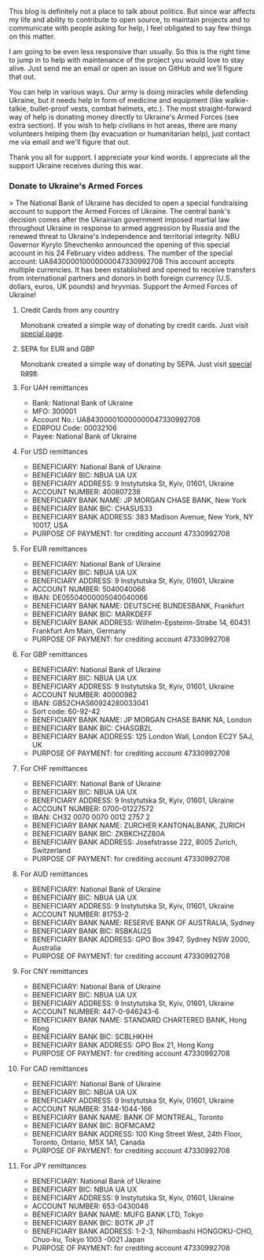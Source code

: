 This blog is definitely not a place to talk about politics. But since war affects my life and ability to contribute to open source, to maintain projects and to communicate with people asking for help, I feel obligated to say few things on this matter.

I am going to be even less responsive than usually. So this is the right time to jump in to help with maintenance of the project you would love to stay alive. Just send me an email or open an issue on GitHub and we'll figure that out.

You can help in various ways. Our army is doing miracles while defending Ukraine, but it needs help in form of medicine and equipment (like walkie-talkie, bullet-proof vests, combat helmets, etc.). The most straight-forward way of help is donating money directly to Ukraine's Armed Forces (see extra section). If you wish to help civilians in hot areas, there are many volunteers helping them (by evacuation or humanitarian help), just contact me via email and we'll figure that out.

Thank you all for support. I appreciate your kind words. I appreciate all the support Ukraine receives during this war.

<!--more-->

### Donate to Ukraine's Armed Forces

\> The National Bank of Ukraine has decided to open a special fundraising account to support the Armed Forces of Ukraine. The central bank's decision comes after the Ukrainian government imposed martial law throughout Ukraine in response to armed aggression by Russia and the renewed threat to Ukraine's independence and territorial integrity. NBU Governor Kyrylo Shevchenko announced the opening of this special account in his 24 February video address. The number of the special account: UA843000010000000047330992708 This account accepts multiple currencies. It has been established and opened to receive transfers from international partners and donors in both foreign currency (U.S. dollars, euros, UK pounds) and hryvnias. Support the Armed Forces of Ukraine!

1.  Credit Cards from any country

    Monobank created a simple way of donating by credit cards. Just visit [special page](https://uahelp.monobank.ua/).

2.  SEPA for EUR and GBP

    Monobank created a simple way of donating by SEPA. Just visit [special page](https://uahelp.monobank.ua/).

3.  For UAH remittances

    - Bank: National Bank of Ukraine
    - MFO: 300001
    - Account No.: UA843000010000000047330992708
    - EDRPOU Code: 00032106
    - Payee: National Bank of Ukraine

4.  For USD remittances

    - BENEFICIARY: National Bank of Ukraine
    - BENEFICIARY BIC: NBUA UA UX
    - BENEFICIARY ADDRESS: 9 Instytutska St, Kyiv, 01601, Ukraine
    - ACCOUNT NUMBER: 400807238
    - BENEFICIARY BANK NAME: JP MORGAN CHASE BANK, New York
    - BENEFICIARY BANK BIC: CHASUS33
    - BENEFICIARY BANK ADDRESS: 383 Madison Avenue, New York, NY 10017, USA
    - PURPOSE OF PAYMENT: for crediting account 47330992708

5.  For EUR remittances

    - BENEFICIARY: National Bank of Ukraine
    - BENEFICIARY BIC: NBUA UA UX
    - BENEFICIARY ADDRESS: 9 Instytutska St, Kyiv, 01601, Ukraine
    - ACCOUNT NUMBER: 5040040066
    - IBAN: DE05504000005040040066
    - BENEFICIARY BANK NAME: DEUTSCHE BUNDESBANK, Frankfurt
    - BENEFICIARY BANK BIC: MARKDEFF
    - BENEFICIARY BANK ADDRESS: Wilhelm-Epsteinn-Strabe 14, 60431 Frankfurt Am Main, Germany
    - PURPOSE OF PAYMENT: for crediting account 47330992708

6.  For GBP remittances

    - BENEFICIARY: National Bank of Ukraine
    - BENEFICIARY BIC: NBUA UA UX
    - BENEFICIARY ADDRESS: 9 Instytutska St, Kyiv, 01601, Ukraine
    - ACCOUNT NUMBER: 40000982
    - IBAN: GB52CHAS60924280033041
    - Sort code: 60-92-42
    - BENEFICIARY BANK NAME: JP MORGAN CHASE BANK NA, London
    - BENEFICIARY BANK BIC: CHASGB2L
    - BENEFICIARY BANK ADDRESS: 125 London Wall, London EC2Y 5AJ, UK
    - PURPOSE OF PAYMENT: for crediting account 47330992708

7.  For CHF remittances

    - BENEFICIARY: National Bank of Ukraine
    - BENEFICIARY BIC: NBUA UA UX
    - BENEFICIARY ADDRESS: 9 Instytutska St, Kyiv, 01601, Ukraine
    - ACCOUNT NUMBER: 0700-01227572
    - IBAN: CH32 0070 0070 0012 2757 2
    - BENEFICIARY BANK NAME: ZURCHER KANTONALBANK, ZURICH
    - BENEFICIARY BANK BIC: ZKBKCHZZ80A
    - BENEFICIARY BANK ADDRESS: Josefstrasse 222, 8005 Zurich, Switzerland
    - PURPOSE OF PAYMENT: for crediting account 47330992708

8.  For AUD remittances

    - BENEFICIARY: National Bank of Ukraine
    - BENEFICIARY BIC: NBUA UA UX
    - BENEFICIARY ADDRESS: 9 Instytutska St, Kyiv, 01601, Ukraine
    - ACCOUNT NUMBER: 81753-2
    - BENEFICIARY BANK NAME: RESERVE BANK OF AUSTRALIA, Sydney
    - BENEFICIARY BANK BIC: RSBKAU2S
    - BENEFICIARY BANK ADDRESS: GPO Box 3947, Sydney NSW 2000, Australia
    - PURPOSE OF PAYMENT: for crediting account 47330992708

9.  For CNY remittances

    - BENEFICIARY: National Bank of Ukraine
    - BENEFICIARY BIC: NBUA UA UX
    - BENEFICIARY ADDRESS: 9 Instytutska St, Kyiv, 01601, Ukraine
    - ACCOUNT NUMBER: 447-0-946243-6
    - BENEFICIARY BANK NAME: STANDARD CHARTERED BANK, Hong Kong
    - BENEFICIARY BANK BIC: SCBLHKHH
    - BENEFICIARY BANK ADDRESS: GPO Box 21, Hong Kong
    - PURPOSE OF PAYMENT: for crediting account 47330992708

10. For CAD remittances

    - BENEFICIARY: National Bank of Ukraine
    - BENEFICIARY BIC: NBUA UA UX
    - BENEFICIARY ADDRESS: 9 Instytutska St, Kyiv, 01601, Ukraine
    - ACCOUNT NUMBER: 3144-1044-166
    - BENEFICIARY BANK NAME: BANK OF MONTREAL, Toronto
    - BENEFICIARY BANK BIC: BOFMCAM2
    - BENEFICIARY BANK ADDRESS: 100 King Street West, 24th Floor, Toronto, Ontario, M5X 1A1, Canada
    - PURPOSE OF PAYMENT: for crediting account 47330992708

11. For JPY remittances

    - BENEFICIARY: National Bank of Ukraine
    - BENEFICIARY BIC: NBUA UA UX
    - BENEFICIARY ADDRESS: 9 Instytutska St, Kyiv, 01601, Ukraine
    - ACCOUNT NUMBER: 653-0430048
    - BENEFICIARY BANK NAME: MUFG BANK LTD, Tokyo
    - BENEFICIARY BANK BIC: BOTK JP JT
    - BENEFICIARY BANK ADDRESS: 1-2-3, Nihombashi HONGOKU-CHO, Chuo-ku, Tokyo 1003 -0021 Japan
    - PURPOSE OF PAYMENT: for crediting account 47330992708
